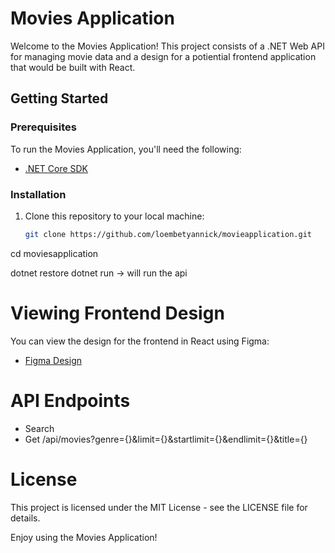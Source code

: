 # Movies Application

Welcome to the Movies Application! This project consists of a .NET Web API for managing movie data and a design for a potiential frontend application that would be built with React.

## Getting Started

### Prerequisites

To run the Movies Application, you'll need the following:

- [.NET Core SDK](https://dotnet.microsoft.com/download)

### Installation

1. Clone this repository to your local machine:

   ```bash
   git clone https://github.com/loembetyannick/movieapplication.git

cd moviesapplication

dotnet restore
dotnet run -> will run the api

# Viewing Frontend Design

You can view the design for the frontend in React using Figma:

- [Figma Design](https://www.figma.com/proto/zlzifSF8YyYlEywxqfQyTJ/moviesapplication?type=design&node-id=1-2&t=ZipgcCrkgLxYkIlR-1&scaling=min-zoom&page-id=0%3A1&starting-point-node-id=1%3A2&mode=design)

# API Endpoints

- Search 
- Get /api/movies?genre={}&limit={}&startlimit={}&endlimit={}&title={}

# License

This project is licensed under the MIT License - see the LICENSE file for details.

Enjoy using the Movies Application!